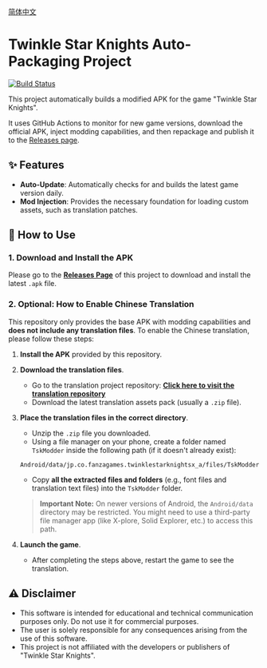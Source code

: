 [简体中文](./README.zh-CN.md)

# Twinkle Star Knights Auto-Packaging Project

[![Build Status](https://github.com/TKS-Localization/apk-builder/actions/workflows/build-apk.yml/badge.svg)](https://github.com/TKS-Localization/apk-builder/actions)

This project automatically builds a modified APK for the game "Twinkle Star Knights".

It uses GitHub Actions to monitor for new game versions, download the official APK, inject modding capabilities, and then repackage and publish it to the [Releases page](https://github.com/TKS-Localization/apk-builder/releases).

## ✨ Features

*   **Auto-Update**: Automatically checks for and builds the latest game version daily.
*   **Mod Injection**: Provides the necessary foundation for loading custom assets, such as translation patches.

## 🚀 How to Use

### 1. Download and Install the APK

Please go to the **[Releases Page](https://github.com/TKS-Localization/apk-builder/releases)** of this project to download and install the latest `.apk` file.

### 2. Optional: How to Enable Chinese Translation

This repository only provides the base APK with modding capabilities and **does not include any translation files**. To enable the Chinese translation, please follow these steps:

1.  **Install the APK** provided by this repository.

2.  **Download the translation files**.
    *   Go to the translation project repository: **[Click here to visit the translation repository](https://github.com/TKS-Localization/translation-data)**
    *   Download the latest translation assets pack (usually a `.zip` file).

3.  **Place the translation files in the correct directory**.
    *   Unzip the `.zip` file you downloaded.
    *   Using a file manager on your phone, create a folder named `TskModder` inside the following path (if it doesn't already exist):
      ```
      Android/data/jp.co.fanzagames.twinklestarknightsx_a/files/TskModder
      ```
    *   Copy **all the extracted files and folders** (e.g., font files and translation text files) into the `TskModder` folder.

    > **Important Note:**
    > On newer versions of Android, the `Android/data` directory may be restricted. You might need to use a third-party file manager app (like X-plore, Solid Explorer, etc.) to access this path.

4.  **Launch the game**.
    *   After completing the steps above, restart the game to see the translation.

## ⚠️ Disclaimer

*   This software is intended for educational and technical communication purposes only. Do not use it for commercial purposes.
*   The user is solely responsible for any consequences arising from the use of this software.
*   This project is not affiliated with the developers or publishers of "Twinkle Star Knights".